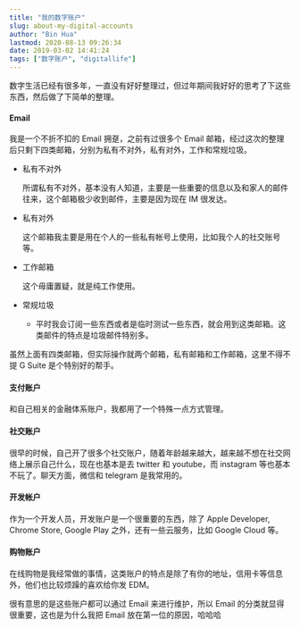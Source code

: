 ```yaml
---
title: "我的数字账户"
slug: about-my-digital-accounts
author: "Bin Hua"
lastmod: 2020-08-13 09:26:34
date: 2019-03-02 14:41:24
tags: ["数字账户", "digitallife"]
---
```


数字生活已经有很多年，一直没有好好整理过，但过年期间我好好的思考了下这些东西，然后做了下简单的整理。

#### Email
我是一个不折不扣的 Email 拥趸，之前有过很多个 Email 邮箱，经过这次的整理后只剩下四类邮箱，分别为私有不对外，私有对外，工作和常规垃圾。

- 私有不对外
	
    所谓私有不对外，基本没有人知道，主要是一些重要的信息以及和家人的邮件往来，这个邮箱极少收到邮件，主要是因为现在 IM 很发达。

- 私有对外
	
    这个邮箱我主要是用在个人的一些私有帐号上使用，比如我个人的社交账号等。

- 工作邮箱
	
    这个毋庸置疑，就是纯工作使用。

- 常规垃圾
	
    - 平时我会订阅一些东西或者是临时测试一些东西，就会用到这类邮箱。这类邮件的特点是垃圾邮件特别多。

虽然上面有四类邮箱，但实际操作就两个邮箱，私有邮箱和工作邮箱，这里不得不提 G Suite 是个特别好的帮手。

#### 支付账户

和自己相关的金融体系账户，我都用了一个特殊一点方式管理。

#### 社交账户

很早的时候，自己开了很多个社交账户，随着年龄越来越大，越来越不想在社交网络上展示自己什么，现在也基本是去 twitter 和 youtube，而 instagram 等也基本不玩了。聊天方面，微信和 telegram 是我常用的。

#### 开发帐户

作为一个开发人员，开发账户是一个很重要的东西，除了 Apple  Developer, Chrome Store, Google Play 之外，还有一些云服务，比如 Google Cloud 等。

#### 购物账户

在线购物是我经常做的事情，这类账户的特点是除了有你的地址，信用卡等信息外，他们也比较烦躁的喜欢给你发 EDM。

很有意思的是这些账户都可以通过 Email 来进行维护，所以 Email 的分类就显得很重要，这也是为什么我把 Email 放在第一位的原因，哈哈哈